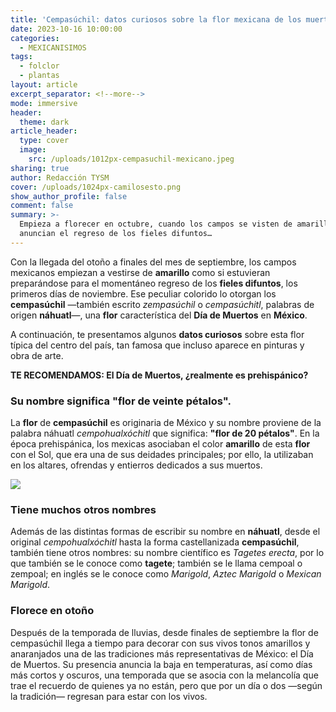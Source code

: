 ```yaml
---
title: 'Cempasúchil: datos curiosos sobre la flor mexicana de los muertos'
date: 2023-10-16 10:00:00
categories:
  - MEXICANISIMOS
tags:
  - folclor
  - plantas
layout: article
excerpt_separator: <!--more-->
mode: immersive
header:
  theme: dark
article_header:
  type: cover
  image:
    src: /uploads/1012px-cempasuchil-mexicano.jpeg
sharing: true
author: Redacción TYSM
cover: /uploads/1024px-camilosesto.png
show_author_profile: false
comment: false
summary: >-
  Empieza a florecer en octubre, cuando los campos se visten de amarillo y
  anuncian el regreso de los fieles difuntos…
---
```

Con la llegada del otoño a finales del mes de septiembre, los campos mexicanos empiezan a vestirse de **amarillo** como si estuvieran preparándose para el momentáneo regreso de los **fieles difuntos**, los primeros días de noviembre. Ese peculiar colorido lo otorgan los **cempasúchil** —también escrito *zempasúchil* o *cempasúchitl*, palabras de origen **náhuatl**—, una **flor** característica del **Día de Muertos** en **México**.&nbsp;

A continuación, te presentamos algunos **datos curiosos** sobre esta flor típica del centro del país, tan famosa que incluso aparece en pinturas y obra de arte.

**TE RECOMENDAMOS: El Día de Muertos, ¿realmente es prehispánico?**

### Su nombre significa "flor de veinte pétalos".

La **flor** de **cempasúchil** es originaria de México y su nombre proviene de la palabra náhuatl *cempohualxóchitl* que significa: **"flor de 20 pétalos"**. En la época prehispánica, los mexicas asociaban el color **amarillo** de esta **flor** con el Sol, que era una de sus deidades principales; por ello, la utilizaban en los altares, ofrendas y entierros dedicados a sus muertos.

![](https://upload.wikimedia.org/wikipedia/commons/thumb/4/46/Aztec_Marigold_Tagetes_erecta.jpg/813px-Aztec_Marigold_Tagetes_erecta.jpg)

### Tiene muchos otros nombres

Además de las distintas formas de escribir su nombre en **náhuatl**, desde el original&nbsp;*cempohualxóchitl*&nbsp;hasta la forma castellanizada **cempasúchil**, también tiene otros nombres: su nombre científico es *Tagetes erecta*, por lo que también se le conoce como **tagete**; también se le llama cempoal o zempoal; en inglés se le conoce como *Marigold*, *Aztec Marigold* o *Mexican Marigold*.

### Florece en otoño

Después de la temporada de lluvias, desde finales de septiembre la flor de cempasúchil llega a tiempo para decorar con sus vivos tonos amarillos y anaranjados una de las tradiciones más representativas de México: el Día de Muertos. Su presencia anuncia la baja en temperaturas, así como días más cortos y oscuros, una temporada que se asocia con la melancolía que trae el recuerdo de quienes ya no están, pero que por un día o dos —según la tradición— regresan para estar con los vivos.